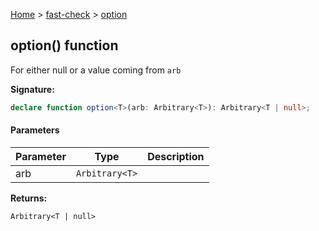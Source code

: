 [Home](/) &gt; [fast-check](../fast-check.md) &gt; [option](option.md)

## option() function

For either null or a value coming from `arb`

<b>Signature:</b>

```typescript
declare function option<T>(arb: Arbitrary<T>): Arbitrary<T | null>;
```

#### Parameters

|  Parameter | Type | Description |
|  --- | --- | --- |
|  arb | <code>Arbitrary&lt;T&gt;</code> |  |

<b>Returns:</b>

`Arbitrary<T | null>`

